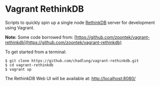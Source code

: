 Vagrant RethinkDB
=================

Scripts to quickly spin up a single node [RethinkDB](http://rethinkdb.com/) server for development using Vagrant.

  **Note:** Some code borrowed from: [https://github.com/zoontek/vagrant-rethinkdb](https://github.com/zoontek/vagrant-rethinkdb)

To get started from a terminal:

```
$ git clone https://github.com/chadlung/vagrant-rethinkdb.git
$ cd vagrant-rethinkdb
$ vagrant up
```

The RethinkDB Web UI will be available at: [http://localhost:8080/](http://localhost:8080/)
